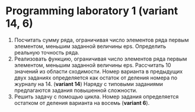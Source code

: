 # Programming laboratory 1 (variant 14, 6)
1. Посчитать сумму ряда, ограничивая число элементов ряда первым
элементом, меньшим заданной величины eps. Определить реальную точность ряда.
2. Реализовать функцию, ограничивая число элементов ряда первым
элементом, меньшим заданной величины eps. Рассчитать 10 значений из области сходимости.
Номер варианта в предыдущих двух заданиях определяется как остаток от
деления номера по журналу на 14. (__variant 14__)
Наряду с типовыми заданиями предлагаются задания повышенной
сложности.
3. Решить задачу с помощью цикла. Номер задания определяется остатком от деления варианта на восемь (__variant 6__).